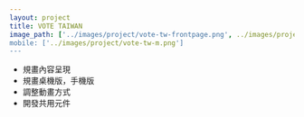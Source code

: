 ```yaml
---
layout: project
title: VOTE TAIWAN
image_path: ['../images/project/vote-tw-frontpage.png', ../images/project/vote-tw-search.png']
mobile: ['../images/project/vote-tw-m.png']
---
```

-   規畫內容呈現
-   規畫桌機版，手機版 
-   調整動畫方式
-   開發共用元件